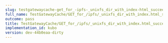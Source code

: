 ```yaml
---
slug: testgatewaycache-get_for_-ipfs-_unixfs_dir_with_index-html_succeeds
full_name: TestGatewayCache/GET_for_/ipfs/_unixfs_dir_with_index.html_succeeds
outcome: pass
title: TestGatewayCache/GET_for_/ipfs/_unixfs_dir_with_index.html_succeeds
implementation_id: kubo
version: dev-44b0eaa-dirty
---
```


